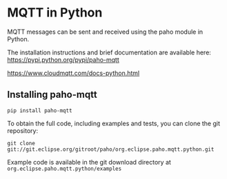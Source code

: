 # MQTT in Python

MQTT messages can be sent and received using the paho module in Python.

The installation instructions and brief documentation are available here: 
<https://pypi.python.org/pypi/paho-mqtt>

https://www.cloudmqtt.com/docs-python.html

## Installing paho-mqtt

    pip install paho-mqtt

To obtain the full code, including examples and tests, you can clone the git repository:

	git clone git://git.eclipse.org/gitroot/paho/org.eclipse.paho.mqtt.python.git
	
Example code is available in the git download directory at `org.eclipse.paho.mqtt.python/examples`

